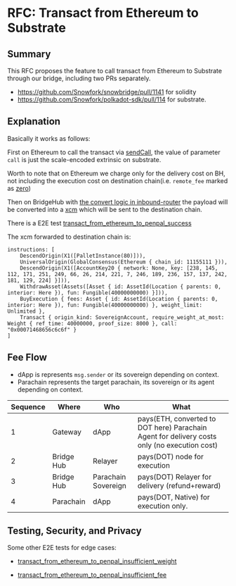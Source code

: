# RFC: Transact from Ethereum to Substrate


## Summary

This RFC proposes the feature to call transact from Ethereum to Substrate through our bridge, including two PRs separately.
 
- https://github.com/Snowfork/snowbridge/pull/1141 for solidity 
- https://github.com/Snowfork/polkadot-sdk/pull/114 for substrate. 

## Explanation

Basically it works as follows:

First on Ethereum to call the transact via [sendCall](https://github.com/Snowfork/snowbridge/blob/dfa331d9de5b2fa4d76fdd0edc00667a6f21b4bf/contracts/src/Gateway.sol#L630), the value of parameter `call` is just the scale-encoded extrinsic on substrate.

Worth to note that on Ethereum we charge only for the delivery cost on BH, not including the execution cost on destination chain(i.e. `remote_fee` marked as [zero](https://github.com/Snowfork/snowbridge/blob/dfa331d9de5b2fa4d76fdd0edc00667a6f21b4bf/contracts/src/Gateway.sol#L625))

Then on BridgeHub with [the convert logic in inbound-router](https://github.com/Snowfork/polkadot-sdk/blob/9829de7a0e12816c96c820b91abe195af8486269/bridges/snowbridge/primitives/router/src/inbound/mod.rs#L342) the payload will be converted into a [xcm](https://github.com/Snowfork/polkadot-sdk/blob/9829de7a0e12816c96c820b91abe195af8486269/bridges/snowbridge/primitives/router/src/inbound/mod.rs#L356-L368) which will be sent to the destination chain.


There is a E2E test [transact_from_ethereum_to_penpal_success](https://github.com/Snowfork/polkadot-sdk/blob/9829de7a0e12816c96c820b91abe195af8486269/cumulus/parachains/integration-tests/emulated/tests/bridges/bridge-hub-rococo/src/tests/snowbridge.rs#L572)

The xcm forwarded to destination chain is:

```
instructions: [
    DescendOrigin(X1([PalletInstance(80)])), 
    UniversalOrigin(GlobalConsensus(Ethereum { chain_id: 11155111 })), 
    DescendOrigin(X1([AccountKey20 { network: None, key: [238, 145, 112, 171, 251, 249, 66, 26, 214, 221, 7, 246, 189, 236, 157, 137, 242, 181, 129, 224] }])), 
    WithdrawAsset(Assets([Asset { id: AssetId(Location { parents: 0, interior: Here }), fun: Fungible(40000000000) }])), 
    BuyExecution { fees: Asset { id: AssetId(Location { parents: 0, interior: Here }), fun: Fungible(40000000000) }, weight_limit: Unlimited }, 
    Transact { origin_kind: SovereignAccount, require_weight_at_most: Weight { ref_time: 40000000, proof_size: 8000 }, call: "0x00071468656c6c6f" }
]
```

## Fee Flow

- dApp is represents `msg.sender` or its sovereign depending on context.
- Parachain represents the target parachain, its sovereign or its agent depending on context.

Sequence|Where|Who|What
-|-|-|-
1|Gateway|dApp|pays(ETH, converted to DOT here) Parachain Agent for delivery costs only (no execution cost)
2|Bridge Hub|Relayer|pays(DOT) node for execution
3|Bridge Hub|Parachain Sovereign|pays(DOT) Relayer for delivery (refund+reward)
4|Parachain|dApp|pays(DOT, Native) for execution only.

## Testing, Security, and Privacy

Some other E2E tests for edge cases:

- [transact_from_ethereum_to_penpal_insufficient_weight](https://github.com/Snowfork/polkadot-sdk/blob/9829de7a0e12816c96c820b91abe195af8486269/cumulus/parachains/integration-tests/emulated/tests/bridges/bridge-hub-rococo/src/tests/snowbridge.rs#L637)

- [transact_from_ethereum_to_penpal_insufficient_fee](https://github.com/Snowfork/polkadot-sdk/blob/9829de7a0e12816c96c820b91abe195af8486269/cumulus/parachains/integration-tests/emulated/tests/bridges/bridge-hub-rococo/src/tests/snowbridge.rs#L679)

